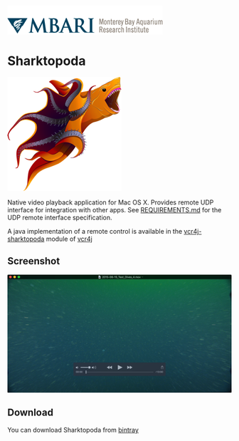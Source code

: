 ![MBARI logo](docs/images/logo-mbari-3b.png)

# Sharktopoda

![Sharktopoda](docs/images/icon_256x256.png)


Native video playback application for Mac OS X. Provides remote UDP interface for integration with other apps. See [REQUIREMENTS.md](docs/REQUIREMENTS.md) for the UDP remote interface specification.

A java implementation of a remote control is available in the [vcr4j-sharktopoda](https://github.com/mbari-media-management/vcr4j/tree/master/vcr4j-sharktopoda) module of [vcr4j](https://github.com/mbari-media-management/vcr4j)

## Screenshot

![Screenshot](docs/images/Sharktopus.png)

## Download

You can download Sharktopoda from [bintray](https://bintray.com/hohonuuli/generic/download_file?file_path=1.0.1%2FSharktopoda.dmg)


